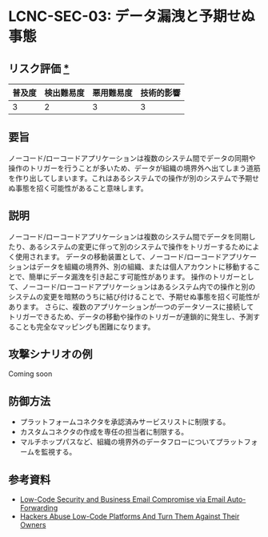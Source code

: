 # LCNC-SEC-03: データ漏洩と予期せぬ事態

## リスク評価 [*](https://owasp.org/www-project-top-ten/2017/Note_About_Risks)

| 普及度 | 検出難易度 | 悪用難易度 | 技術的影響 |
| --- | --- | --- | --- |
| 3 | 2 | 3 | 3 |

## 要旨

ノーコード/ローコードアプリケーションは複数のシステム間でデータの同期や操作のトリガーを行うことが多いため、データが組織の境界外へ出てしまう道筋を作り出してしまいます。これはあるシステムでの操作が別のシステムで予期せぬ事態を招く可能性があること意味します。

## 説明

ノーコード/ローコードアプリケーションは複数のシステム間でデータを同期したり、あるシステムの変更に伴って別のシステムで操作をトリガーするためによく使用されます。
データの移動装置として、ノーコード/ローコードアプリケーションはデータを組織の境界外、別の組織、または個人アカウントに移動することで、簡単にデータ漏洩を引き起こす可能性があります。
操作のトリガーとして、ノーコード/ローコードアプリケーションはあるシステム内での操作と別のシステムの変更を暗黙のうちに結び付けることで、予期せぬ事態を招く可能性があります。
さらに、複数のアプリケーションが一つのデータソースに接続してトリガーできるため、データの移動や操作のトリガーが連鎖的に発生し、予測することも完全なマッピングも困難になります。

## 攻撃シナリオの例

Coming soon

## 防御方法

- プラットフォームコネクタを承認済みサービスリストに制限する。
- カスタムコネクタの作成を専任の担当者に制限する。
- マルチホップパスなど、組織の境界外のデータフローについてプラットフォームを監視する。

## 参考資料

- [Low-Code Security and Business Email Compromise via Email Auto-Forwarding](https://www.zenity.io/blog/low-code-security-and-business-email-compromise-via-email-auto-forwarding/)
- [Hackers Abuse Low-Code Platforms And Turn Them Against Their Owners](https://www.zenity.io/blog/hackers-abuse-low-code-platforms-and-turn-them-against-their-owners/)
